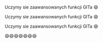 Uczymy sie zaawansowanych funkcji GITa :smile:

Uczymy sie zaawansowanych funkcji GITa :smile:

Uczymy sie zaawansowanych funkcji GITa :smile:

:smile::smile::smile::smile::smile::smile::smile:

